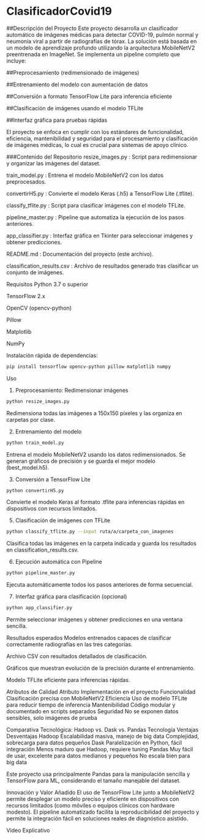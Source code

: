 # ClasificadorCovid19

##Descripción del Proyecto
Este proyecto desarrolla un clasificador automático de imágenes médicas para detectar COVID-19, pulmón normal y neumonía viral a partir de radiografías de tórax. La solución está basada en un modelo de aprendizaje profundo utilizando la arquitectura MobileNetV2 preentrenada en ImageNet. Se implementa un pipeline completo que incluye:

##Preprocesamiento (redimensionado de imágenes)

##Entrenamiento del modelo con aumentación de datos

##Conversión a formato TensorFlow Lite para inferencia eficiente

##Clasificación de imágenes usando el modelo TFLite

##Interfaz gráfica para pruebas rápidas

El proyecto se enfoca en cumplir con los estándares de funcionalidad, eficiencia, mantenibilidad y seguridad para el procesamiento y clasificación de imágenes médicas, lo cual es crucial para sistemas de apoyo clínico.

###Contenido del Repositorio
resize_images.py : Script para redimensionar y organizar las imágenes del dataset.

train_model.py : Entrena el modelo MobileNetV2 con los datos preprocesados.

convertirH5.py : Convierte el modelo Keras (.h5) a TensorFlow Lite (.tflite).

classify_tflite.py : Script para clasificar imágenes con el modelo TFLite.

pipeline_master.py : Pipeline que automatiza la ejecución de los pasos anteriores.

app_classifier.py : Interfaz gráfica en Tkinter para seleccionar imágenes y obtener predicciones.

README.md : Documentación del proyecto (este archivo).

classification_results.csv : Archivo de resultados generado tras clasificar un conjunto de imágenes.

Requisitos
Python 3.7 o superior

TensorFlow 2.x

OpenCV (opencv-python)

Pillow

Matplotlib

NumPy

Instalación rápida de dependencias:

```bash
pip install tensorflow opencv-python pillow matplotlib numpy
```

Uso
1. Preprocesamiento: Redimensionar imágenes
```bash
python resize_images.py
```

Redimensiona todas las imágenes a 150x150 píxeles y las organiza en carpetas por clase.

2. Entrenamiento del modelo
```bash
python train_model.py
```
Entrena el modelo MobileNetV2 usando los datos redimensionados. Se generan gráficos de precisión y se guarda el mejor modelo (best_model.h5).

3. Conversión a TensorFlow Lite

```bash
python convertirH5.py
```
Convierte el modelo Keras al formato .tflite para inferencias rápidas en dispositivos con recursos limitados.

5. Clasificación de imágenes con TFLite
```bash
python classify_tflite.py --input ruta/a/carpeta_con_imagenes
```
Clasifica todas las imágenes en la carpeta indicada y guarda los resultados en classification_results.csv.

6. Ejecución automática con Pipeline
```bash
python pipeline_master.py
```
Ejecuta automáticamente todos los pasos anteriores de forma secuencial.

7. Interfaz gráfica para clasificación (opcional)
```bash
python app_classifier.py
```
Permite seleccionar imágenes y obtener predicciones en una ventana sencilla.

Resultados esperados
Modelos entrenados capaces de clasificar correctamente radiografías en las tres categorías.

Archivo CSV con resultados detallados de clasificación.

Gráficos que muestran evolución de la precisión durante el entrenamiento.

Modelo TFLite eficiente para inferencias rápidas.

Atributos de Calidad
Atributo	Implementación en el proyecto
Funcionalidad	Clasificación precisa con MobileNetV2
Eficiencia	Uso de modelo TFLite para reducir tiempo de inferencia
Mantenibilidad	Código modular y documentado en scripts separados
Seguridad	No se exponen datos sensibles, solo imágenes de prueba

Comparativa Tecnológica: Hadoop vs. Dask vs. Pandas
Tecnología	Ventajas	Desventajas
Hadoop	Escalabilidad masiva, manejo de big data	Complejidad, sobrecarga para datos pequeños
Dask	Paralelización en Python, fácil integración	Menos maduro que Hadoop, requiere tuning
Pandas	Muy fácil de usar, excelente para datos medianos y pequeños	No escala bien para big data

Este proyecto usa principalmente Pandas para la manipulación sencilla y TensorFlow para ML, considerando el tamaño manejable del dataset.

Innovación y Valor Añadido
El uso de TensorFlow Lite junto a MobileNetV2 permite desplegar un modelo preciso y eficiente en dispositivos con recursos limitados (como móviles o equipos clínicos con hardware modesto). El pipeline automatizado facilita la reproducibilidad del proyecto y permite la integración fácil en soluciones reales de diagnóstico asistido.

Video Explicativo
